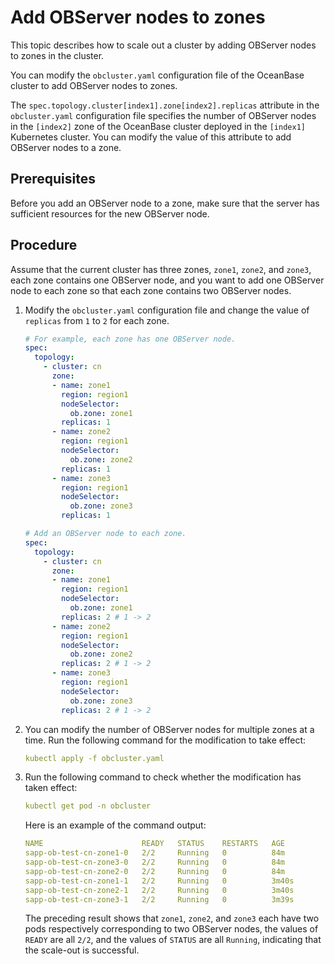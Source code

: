 # Add OBServer nodes to zones

This topic describes how to scale out a cluster by adding OBServer nodes to zones in the cluster.

You can modify the `obcluster.yaml` configuration file of the OceanBase cluster to add OBServer nodes to zones.

The `spec.topology.cluster[index1].zone[index2].replicas` attribute in the `obcluster.yaml` configuration file specifies the number of OBServer nodes in the `[index2]` zone of the OceanBase cluster deployed in the `[index1]` Kubernetes cluster. You can modify the value of this attribute to add OBServer nodes to a zone.

## Prerequisites

Before you add an OBServer node to a zone, make sure that the server has sufficient resources for the new OBServer node.

## Procedure

Assume that the current cluster has three zones, `zone1`, `zone2`, and `zone3`, each zone contains one OBServer node, and you want to add one OBServer node to each zone so that each zone contains two OBServer nodes.

1. Modify the `obcluster.yaml` configuration file and change the value of `replicas` from `1` to `2` for each zone.

    ```yaml
    # For example, each zone has one OBServer node.
    spec:
      topology:
        - cluster: cn
          zone:
          - name: zone1
            region: region1
            nodeSelector:
              ob.zone: zone1
            replicas: 1
          - name: zone2
            region: region1
            nodeSelector:
              ob.zone: zone2
            replicas: 1
          - name: zone3
            region: region1
            nodeSelector:
              ob.zone: zone3
            replicas: 1

    # Add an OBServer node to each zone.
    spec:
      topology:
        - cluster: cn
          zone:
          - name: zone1
            region: region1
            nodeSelector:
              ob.zone: zone1
            replicas: 2 # 1 -> 2
          - name: zone2
            region: region1
            nodeSelector:
              ob.zone: zone2
            replicas: 2 # 1 -> 2
          - name: zone3
            region: region1
            nodeSelector:
              ob.zone: zone3
            replicas: 2 # 1 -> 2
    ```

2. You can modify the number of OBServer nodes for multiple zones at a time. Run the following command for the modification to take effect:

    ```yaml
    kubectl apply -f obcluster.yaml
    ```

3. Run the following command to check whether the modification has taken effect:

    ```yaml
    kubectl get pod -n obcluster
    ```

    Here is an example of the command output:

    ```yaml
    NAME                      READY   STATUS    RESTARTS   AGE
    sapp-ob-test-cn-zone1-0   2/2     Running   0          84m
    sapp-ob-test-cn-zone3-0   2/2     Running   0          84m
    sapp-ob-test-cn-zone2-0   2/2     Running   0          84m
    sapp-ob-test-cn-zone1-1   2/2     Running   0          3m40s
    sapp-ob-test-cn-zone2-1   2/2     Running   0          3m40s
    sapp-ob-test-cn-zone3-1   2/2     Running   0          3m39s
    ```

    The preceding result shows that `zone1`, `zone2`, and `zone3` each have two pods respectively corresponding to two OBServer nodes, the values of `READY` are all `2/2`, and the values of `STATUS` are all `Running`, indicating that the scale-out is successful.

